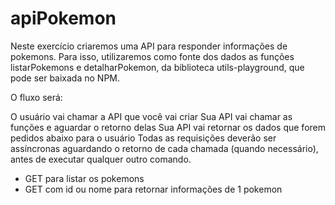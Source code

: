 # apiPokemon

Neste exercício criaremos uma API para responder informações de pokemons. Para isso, utilizaremos como fonte dos dados as funções listarPokemons e detalharPokemon, da biblioteca utils-playground, que pode ser baixada no NPM.

O fluxo será:

O usuário vai chamar a API que você vai criar
Sua API vai chamar as funções e aguardar o retorno delas
Sua API vai retornar os dados que forem pedidos abaixo para o usuário
Todas as requisições deverão ser assíncronas aguardando o retorno de cada chamada (quando necessário), antes de executar qualquer outro comando.

- GET para listar os pokemons
- GET com id ou nome para retornar informações de 1 pokemon
